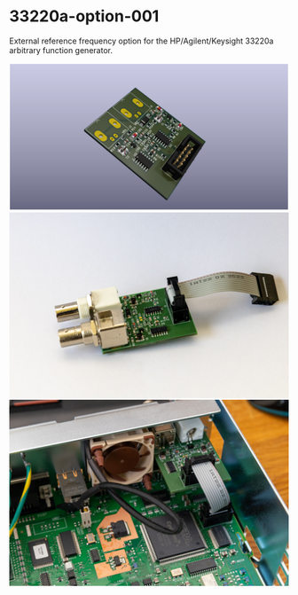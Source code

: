 # 33220a-option-001
External reference frequency option for the HP/Agilent/Keysight 33220a arbitrary function generator.

![Kicad 3d render](3drender.png "Kicad 3d render")
![assembled pcb](1.jpg "assembled pcb")
![installed pcb](2.jpg "installed pcb")
